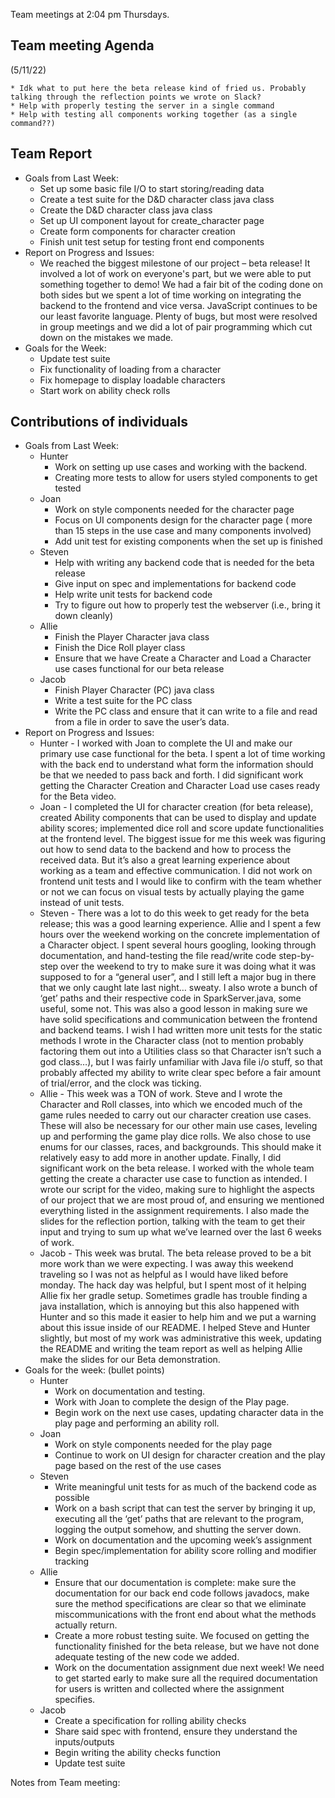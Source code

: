 Team meetings at 2:04 pm Thursdays.


## Team meeting Agenda

(5/11/22)



    * Idk what to put here the beta release kind of fried us. Probably talking through the reflection points we wrote on Slack?
    * Help with properly testing the server in a single command
    * Help with testing all components working together (as a single command??)


## Team Report 



* Goals from Last Week:
    * Set up some basic file I/O to start storing/reading data
    * Create a test suite for the D&D character class java class
    * Create the D&D character class java class
    * Set up UI component layout for create_character page
    * Create form components for character creation
    * Finish unit test setup for testing front end components 
* Report on Progress and Issues: 
    * We reached the biggest milestone of our project – beta release! It involved a lot of work on everyone's part, but we were able to put something together to demo! We had a fair bit of the coding done on both sides but we spent a lot of time working on integrating the backend to the frontend and vice versa. JavaScript continues to be our least favorite language. Plenty of bugs, but most were resolved in group meetings and we did a lot of pair programming which cut down on the mistakes we made.  
* Goals for the Week:
    * Update test suite
    * Fix functionality of loading from a character
    * Fix homepage to display loadable characters
    * Start work on ability check rolls


## Contributions of individuals



* Goals from Last Week:
    * Hunter
        * Work on setting up use cases and working with the backend.
        * Creating more tests to allow for users styled components to get tested
    * Joan
        * Work on style components needed for the character page
        * Focus on UI components design for the character page ( more than 15 steps in the use case and many components involved) 
        * Add unit test for existing components when the set up is finished 
    * Steven
        * Help with writing any backend code that is needed for the beta release
        * Give input on spec and implementations for backend code
        * Help write unit tests for backend code
        * Try to figure out how to properly test the webserver (i.e., bring it down cleanly)
    * Allie
        * Finish the Player Character java class
        * Finish the Dice Roll player class
        * Ensure that we have Create a Character and Load a Character use cases functional for our beta release
    * Jacob
        * Finish Player Character (PC) java class
        * Write a test suite for the PC class
        * Write the PC class and ensure that it can write to a file and read from a file in order to save the user’s data.
* Report on Progress and Issues: 
    * Hunter - I worked with Joan to complete the UI and make our primary use case functional for the beta. I spent a lot of time working with the back end to understand what form the information should be that we needed to pass back and forth. I did significant work getting the Character Creation and Character Load use cases ready for the Beta video.
    * Joan -  I completed the UI for character creation (for beta release), created Ability components that can be used to display and update ability scores; implemented dice roll and score update functionalities at the frontend level. The biggest issue for me this week was figuring out how to send data to the backend and how to process the received data. But it’s also a great learning experience about working as a team and effective communication. I did not work on frontend unit tests and I would like to confirm with the team whether or not we can focus on visual tests by actually playing the game instead of unit tests.  
    * Steven - There was a lot to do this week to get ready for the beta release; this was a good learning experience. Allie and I spent a few hours over the weekend working on the concrete implementation of a Character object. I spent several hours googling, looking through documentation, and hand-testing the file read/write code step-by-step over the weekend to try to make sure it was doing what it was supposed to for a “general user”, and I still left a major bug in there that we only caught late last night… sweaty. I also wrote a bunch of ‘get’ paths and their respective code in SparkServer.java, some useful, some not. This was also a good lesson in making sure we have solid specifications and communication between the frontend and backend teams. I wish I had written more unit tests for the static methods I wrote in the Character class (not to mention probably factoring them out into a Utilities class so that Character isn’t such a god class…), but I was fairly unfamiliar with Java file i/o stuff, so that probably affected my ability to write clear spec before a fair amount of trial/error, and the clock was ticking.
    * Allie - This week was a TON of work. Steve and I wrote the Character and Roll classes, into which we encoded much of the game rules needed to carry out our character creation use cases. These will also be necessary for our other main use cases, leveling up and performing the game play dice rolls. We also chose to use enums for our classes, races, and backgrounds. This should make it relatively easy to add more in another update. Finally, I did significant work on the beta release. I worked with the whole team getting the create a character use case to function as intended. I  wrote our script for the video, making sure to highlight the aspects of our project that we are most proud of, and ensuring we mentioned everything listed in the assignment requirements. I also made the slides for the reflection portion, talking with the team to get their input and trying to sum up what we’ve learned over the last 6 weeks of work.
    * Jacob - This week was brutal. The beta release proved to be a bit more work than we were expecting. I was away this weekend traveling so I was not as helpful as I would have liked before monday. The hack day was helpful, but I spent most of it helping Allie fix her gradle setup. Sometimes gradle has trouble finding a java installation, which is annoying but this also happened with Hunter and so this made it easier to help him and we put a warning about this issue inside of our README. I helped Steve and Hunter slightly, but most of my work was administrative this week, updating the README and writing the team report as well as helping Allie make the slides for our Beta demonstration.
* Goals for the week: (bullet points)
    * Hunter
        * Work on documentation and testing.
        * Work with Joan to complete the design of the Play page.
        * Begin work on the next use cases, updating character data in the play page and performing an ability roll.
    * Joan
        * Work on style components needed for the play page
        * Continue to work on UI design for character creation and the play page based on the rest of the use cases
    * Steven
        * Write meaningful unit tests for as much of the backend code as possible
        * Work on a bash script that can test the server by bringing it up, executing all the ‘get’ paths that are relevant to the program, logging the output somehow, and shutting the server down.
        * Work on documentation and the upcoming week’s assignment
        * Begin spec/implementation for ability score rolling and modifier tracking
    * Allie
        * Ensure that our documentation is complete: make sure the documentation for our back end code follows javadocs,  make sure the method specifications are clear so that we eliminate miscommunications with the front end about what the methods actually return.
        * Create a more robust testing suite. We focused on getting the functionality finished for the beta release, but we have not done adequate testing of the new code we added.
        * Work on the documentation assignment due next week! We need to get started early to make sure all the required documentation for users is written and collected where the assignment specifies.
    * Jacob
        * Create a specification for rolling ability checks
        * Share said spec with frontend, ensure they understand the inputs/outputs
        * Begin writing the ability checks function
        * Update test suite

Notes from Team meeting: 
